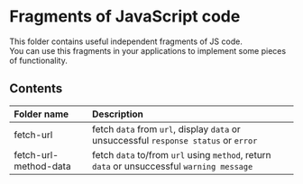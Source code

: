 # Fragments of JavaScript code

This folder contains useful independent fragments of JS code.  
You can use this fragments in your applications to implement some pieces of functionality.

## Contents

| Folder name           | Description                                                                                |
| :-------------------- | :----------------------------------------------------------------------------------------- |
| fetch-url             | fetch `data` from `url`, display `data` or unsuccessful `response status` or `error`       |
| fetch-url-method-data | fetch `data` to/from `url` using `method`, return `data` or unsuccessful `warning message` |
